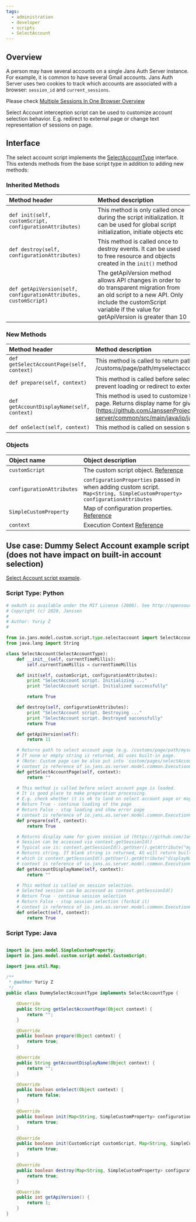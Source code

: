 ```yaml
---
tags:
  - administration
  - developer
  - scripts
  - SelectAccount
---
```


## Overview

A person may have several accounts on a single Jans Auth Server instance. For example, it is common to have several Gmail accounts. Jans Auth Server uses two cookies to track which accounts are associated with a browser: `session_id` and `current_sessions`.

Please check [Multiple Sessions In One Browser Overview](../../auth-server/session-management/multiple-sessions-one-browser.md)

Select Account interception script can be used to customize account selection behavior. E.g. redirect to external page or change text representation of sessions on page.

## Interface
The select account script implements the [SelectAccountType](https://github.com/JanssenProject/jans/blob/main/jans-core/script/src/main/java/io/jans/model/custom/script/type/selectaccount/SelectAccountType.java) interface. This extends methods from the base script type in addition to adding new methods:

### Inherited Methods

| Method header | Method description |
|:-----|:------|
| `def init(self, customScript, configurationAttributes)` | This method is only called once during the script initialization. It can be used for global script initialization, initiate objects etc |
| `def destroy(self, configurationAttributes)` | This method is called once to destroy events. It can be used to free resource and objects created in the `init()` method |
| `def getApiVersion(self, configurationAttributes, customScript)` | The getApiVersion method allows API changes in order to do transparent migration from an old script to a new API. Only include the customScript variable if the value for getApiVersion is greater than 10 |

### New Methods

| Method header | Method description |
|:-----|:------|
| `def getSelectAccountPage(self, context)` | This method is called to return path to custom select account page (e.g. /customs/page/path/myselectaccount.xhtml) |
| `def prepare(self, context)` | This method is called before select account page is loaded. It can be used to prevent loading or redirect to external url. |
| `def getAccountDisplayName(self, context)` |  This method is used to customize text representation of the session shown on the page. Returns display name for given session id (https://github.com/JanssenProject/jans/blob/main/jans-auth-server/common/src/main/java/io/jans/as/common/model/session/SessionId.java). |
| `def onSelect(self, context)` | This method is called on session selection and can be used to forbid selection. |

### Objects
| Object name | Object description |
|:-----|:------|
|`customScript`| The custom script object. [Reference](https://github.com/JanssenProject/jans/blob/main/jans-core/script/src/main/java/io/jans/model/custom/script/model/CustomScript.java) |
|`configurationAttributes`| `configurationProperties` passed in when adding custom script. `Map<String, SimpleCustomProperty> configurationAttributes` |
|`SimpleCustomProperty`| Map of configuration properties. [Reference](https://github.com/JanssenProject/jans/blob/main/jans-core/util/src/main/java/io/jans/model/SimpleCustomProperty.java) |
|`context`| Execution Context [Reference](https://github.com/JanssenProject/jans/blob/main/jans-auth-server/server/src/main/java/io/jans/as/server/model/common/ExecutionContext.java) |

## Use case: Dummy Select Account example script (does not have impact on built-in account selection)

[Select Account script example](https://github.com/JanssenProject/jans/blob/main/docs/script-catalog/select_account/select-account/select_account.py).

### Script Type: Python

```python
# oxAuth is available under the MIT License (2008). See http://opensource.org/licenses/MIT for full text.
# Copyright (c) 2020, Janssen
#
# Author: Yuriy Z
#

from io.jans.model.custom.script.type.selectaccount import SelectAccountType
from java.lang import String

class SelectAccount(SelectAccountType):
    def __init__(self, currentTimeMillis):
        self.currentTimeMillis = currentTimeMillis

    def init(self, customScript, configurationAttributes):
        print "SelectAccount script. Initializing ..."
        print "SelectAccount script. Initialized successfully"

        return True

    def destroy(self, configurationAttributes):
        print "SelectAccount script. Destroying ..."
        print "SelectAccount script. Destroyed successfully"
        return True

    def getApiVersion(self):
        return 11

    # Returns path to select account page (e.g. /customs/page/path/myselectaccount.xhtml)
    # If none or empty string is returned, AS uses built-in page.
    # (Note: Custom page can be also put into `custom/pages/selectAccount.xhtml` and used without custom script.)
    # context is reference of io.jans.as.server.model.common.ExecutionContext( https://github.com/JanssenProject/jans/blob/main/jans-auth-server/server/src/main/java/io/jans/as/server/model/common/ExecutionContext.java )
    def getSelectAccountPage(self, context):
        return ""

    # This method is called before select account page is loaded.
    # It is good place to make preparation processing.
    # E.g. check whether it is ok to land on select account page or maybe redirect to external page.
    # Return True - continue loading of the page
    # Return False - stop loading and show error page
    # context is reference of io.jans.as.server.model.common.ExecutionContext( https://github.com/JanssenProject/jans/blob/main/jans-auth-server/server/src/main/java/io/jans/as/server/model/common/ExecutionContext.java )
    def prepare(self, context):
        return True

    # Returns display name for given session id (https://github.com/JanssenProject/jans/blob/main/jans-auth-server/common/src/main/java/io/jans/as/common/model/session/SessionId.java).
    # Session can be accessed via context.getSessionId()
    # Typical use is: context.getSessionId().getUser().getAttribute("myDisplayName")
    # Returns string. If blank string is returned, AS will return built-in implementation to return display name
    # which is context.getSessionId().getUser().getAttribute("displayName")
    # context is reference of io.jans.as.server.model.common.ExecutionContext( https://github.com/JanssenProject/jans/blob/main/jans-auth-server/server/src/main/java/io/jans/as/server/model/common/ExecutionContext.java )
    def getAccountDisplayName(self, context):
        return ""

    # This method is called on session selection.
    # Selected session can be accessed as context.getSessionId()
    # Return True - continue session selection
    # Return False - stop session selection (forbid it)
    # context is reference of io.jans.as.server.model.common.ExecutionContext( https://github.com/JanssenProject/jans/blob/main/jans-auth-server/server/src/main/java/io/jans/as/server/model/common/ExecutionContext.java )
    def onSelect(self, context):
        return True
```

### Script Type: Java

```java

import io.jans.model.SimpleCustomProperty;
import io.jans.model.custom.script.model.CustomScript;

import java.util.Map;

/**
 * @author Yuriy Z
 */
public class DummySelectAccountType implements SelectAccountType {

    @Override
    public String getSelectAccountPage(Object context) {
        return "";
    }

    @Override
    public boolean prepare(Object context) {
        return true;
    }

    @Override
    public String getAccountDisplayName(Object context) {
        return "";
    }

    @Override
    public boolean onSelect(Object context) {
        return false;
    }

    @Override
    public boolean init(Map<String, SimpleCustomProperty> configurationAttributes) {
        return true;
    }

    @Override
    public boolean init(CustomScript customScript, Map<String, SimpleCustomProperty> configurationAttributes) {
        return true;
    }

    @Override
    public boolean destroy(Map<String, SimpleCustomProperty> configurationAttributes) {
        return true;
    }

    @Override
    public int getApiVersion() {
        return 1;
    }
}

```